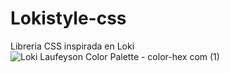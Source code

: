 # Lokistyle-css
Libreria CSS inspirada en Loki
![Loki Laufeyson Color Palette - color-hex com (1)](https://github.com/user-attachments/assets/e223e67a-8f0b-47f6-9e11-2abc6b1c64b8)

